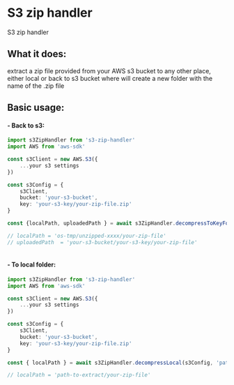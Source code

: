 # S3 zip handler

S3 zip handler



## What it does:

 extract a zip file provided from your AWS s3 bucket to any other place, either local or back to s3 bucket where will create a new folder with the name of the .zip file



## Basic usage: 
 #### - Back to s3:
```typescript
import s3ZipHandler from 's3-zip-handler'
import AWS from 'aws-sdk'

const s3Client = new AWS.S3({
    ...your s3 settings
})

const s3Config = {
    s3Client,
    bucket: 'your-s3-bucket',
    key: 'your-s3-key/your-zip-file.zip'
} 

const {localPath, uploadedPath } = await s3ZipHandler.decompressToKeyFolderS3(s3Config)

// localPath = 'os-tmp/unzipped-xxxx/your-zip-file'
// uploadedPath  = 'your-s3-bucket/your-s3-key/your-zip-file'
 
```

 #### - To local folder:
```typescript
import s3ZipHandler from 's3-zip-handler'
import AWS from 'aws-sdk'

const s3Client = new AWS.S3({
    ...your s3 settings
})

const s3Config = {
    s3Client,
    bucket: 'your-s3-bucket',
    key: 'your-s3-key/your-zip-file.zip'
} 

const { localPath } = await s3ZipHandler.decompressLocal(s3Config, 'path-to-extract')

// localPath = 'path-to-extract/your-zip-file'
 
```

